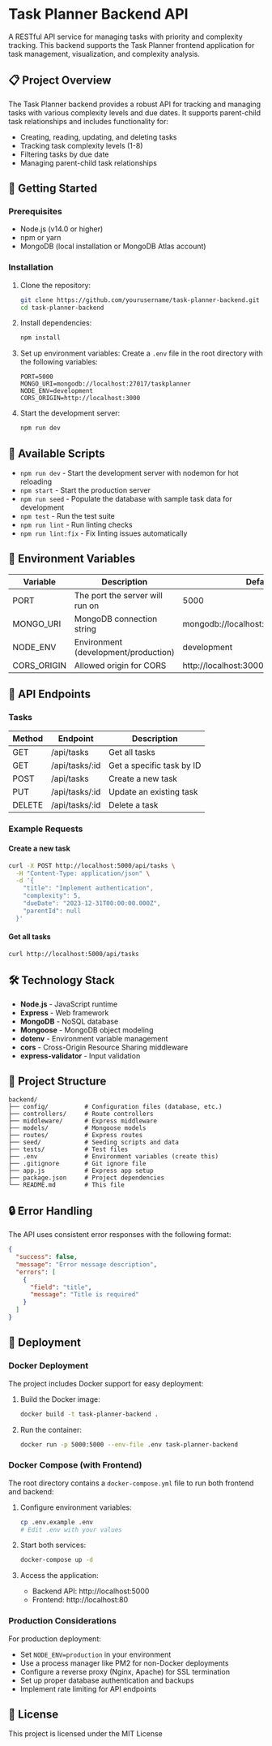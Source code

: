 # Task Planner Backend API

A RESTful API service for managing tasks with priority and complexity tracking. This backend supports the Task Planner frontend application for task management, visualization, and complexity analysis.

## 📋 Project Overview

The Task Planner backend provides a robust API for tracking and managing tasks with various complexity levels and due dates. It supports parent-child task relationships and includes functionality for:

- Creating, reading, updating, and deleting tasks
- Tracking task complexity levels (1-8)
- Filtering tasks by due date
- Managing parent-child task relationships

## 🚀 Getting Started

### Prerequisites

- Node.js (v14.0 or higher)
- npm or yarn
- MongoDB (local installation or MongoDB Atlas account)

### Installation

1. Clone the repository:
   ```bash
   git clone https://github.com/yourusername/task-planner-backend.git
   cd task-planner-backend
   ```

2. Install dependencies:
   ```bash
   npm install
   ```

3. Set up environment variables:
   Create a `.env` file in the root directory with the following variables:
   ```
   PORT=5000
   MONGO_URI=mongodb://localhost:27017/taskplanner
   NODE_ENV=development
   CORS_ORIGIN=http://localhost:3000
   ```

4. Start the development server:
   ```bash
   npm run dev
   ```

## 📜 Available Scripts

- `npm run dev` - Start the development server with nodemon for hot reloading
- `npm start` - Start the production server
- `npm run seed` - Populate the database with sample task data for development
- `npm test` - Run the test suite
- `npm run lint` - Run linting checks
- `npm run lint:fix` - Fix linting issues automatically

## 🔑 Environment Variables

| Variable | Description | Default |
|----------|-------------|---------|
| PORT | The port the server will run on | 5000 |
| MONGO_URI | MongoDB connection string | mongodb://localhost:27017/taskplanner |
| NODE_ENV | Environment (development/production) | development |
| CORS_ORIGIN | Allowed origin for CORS | http://localhost:3000 |

## 🔌 API Endpoints

### Tasks

| Method | Endpoint | Description |
|--------|----------|-------------|
| GET | /api/tasks | Get all tasks |
| GET | /api/tasks/:id | Get a specific task by ID |
| POST | /api/tasks | Create a new task |
| PUT | /api/tasks/:id | Update an existing task |
| DELETE | /api/tasks/:id | Delete a task |

### Example Requests

#### Create a new task

```bash
curl -X POST http://localhost:5000/api/tasks \
  -H "Content-Type: application/json" \
  -d '{
    "title": "Implement authentication",
    "complexity": 5,
    "dueDate": "2023-12-31T00:00:00.000Z",
    "parentId": null
  }'
```

#### Get all tasks

```bash
curl http://localhost:5000/api/tasks
```

## 🛠️ Technology Stack

- **Node.js** - JavaScript runtime
- **Express** - Web framework
- **MongoDB** - NoSQL database
- **Mongoose** - MongoDB object modeling
- **dotenv** - Environment variable management
- **cors** - Cross-Origin Resource Sharing middleware
- **express-validator** - Input validation

## 📁 Project Structure

```
backend/
├── config/          # Configuration files (database, etc.)
├── controllers/     # Route controllers
├── middleware/      # Express middleware
├── models/          # Mongoose models
├── routes/          # Express routes
├── seed/            # Seeding scripts and data
├── tests/           # Test files
├── .env             # Environment variables (create this)
├── .gitignore       # Git ignore file
├── app.js           # Express app setup
├── package.json     # Project dependencies
└── README.md        # This file
```

## 🔒 Error Handling

The API uses consistent error responses with the following format:

```json
{
  "success": false,
  "message": "Error message description",
  "errors": [
    {
      "field": "title",
      "message": "Title is required"
    }
  ]
}
```

## 🚀 Deployment

### Docker Deployment

The project includes Docker support for easy deployment:

1. Build the Docker image:
   ```bash
   docker build -t task-planner-backend .
   ```

2. Run the container:
   ```bash
   docker run -p 5000:5000 --env-file .env task-planner-backend
   ```

### Docker Compose (with Frontend)

The root directory contains a `docker-compose.yml` file to run both frontend and backend:

1. Configure environment variables:
   ```bash
   cp .env.example .env
   # Edit .env with your values
   ```

2. Start both services:
   ```bash
   docker-compose up -d
   ```

3. Access the application:
   - Backend API: http://localhost:5000
   - Frontend: http://localhost:80

### Production Considerations

For production deployment:

- Set `NODE_ENV=production` in your environment
- Use a process manager like PM2 for non-Docker deployments
- Configure a reverse proxy (Nginx, Apache) for SSL termination
- Set up proper database authentication and backups
- Implement rate limiting for API endpoints

## 📝 License

This project is licensed under the MIT License 
